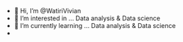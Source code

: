 - 👋 Hi, I’m @WatiriVivian
- 👀 I’m interested in ... Data analysis & Data science
- 🌱 I’m currently learning ... Data analysis & Data science
- 

<!---
WatiriVivian/WatiriVivian is a ✨ special ✨ repository because its `README.md` (this file) appears on your GitHub profile.
You can click the Preview link to take a look at your changes.
--->
